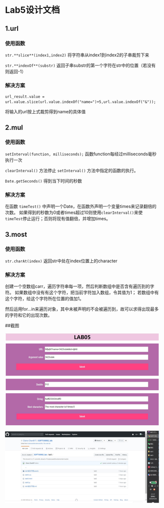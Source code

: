 # Lab5设计文档

## 1.url
### 使用函数
`str.**slice**(index1,index2)` 将字符串从index1到index2的子串裁剪下来

`str.**indexOf**(substr)` 返回子串substr的第一个字符在str中的位置（若没有则返回-1）

### 解决方案
`url_result.value = url.value.slice(url.value.indexOf("name=")+5,url.value.indexOf("&"));`

将输入的url按上式裁剪得到name的具体值

## 2.mul
### 使用函数
`setInterval(function, milliseconds);` 函数function每经过milliseconds毫秒执行一次

`clearInterval()` 方法停止 `setInterval()` 方法中指定的函数的执行。

`Date.getSeconds()` 得到当下时间的秒数

### 解决方案
在函数 `timeTest()` 中声明一个Date，在函数外声明一个变量times来记录翻倍的次数。
如果得到的秒数为0或者times超过10则使用`clearInterval()`来使`timeTest`停止运行；否则将现有值翻倍，并增加times。

## 3.most
### 使用函数
`str.charAt(index)` 返回str中处在index位置上的character

### 解决方案
创建一个空数组carr，遍历字符串每一项，然后判断数组中是否含有遍历到的字符。
如果数组中没有有这个字符，把当前字符加入数组，令其值为1；
若数组中有这个字符，给这个字符所在位置的值加1。

然后运用for...in来遍历对象，其中未被声明的不会被遍历到，故可以求得出现最多的字符和它的出现次数。

##截图

![效果截图](lab5设计文档.assets/效果截图.jpg)

![GitHub截图](lab5设计文档.assets/GitHub截图.jpg)
